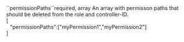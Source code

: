 <tr><td>``permissionPaths``</td><td>required, array</td>
<td>An array with permisson paths that should be deleted from the role and controller-ID.<br/>
<td> [
  <div style="padding-left:10px;">"permissionPaths":["myPermission1","myPermission2"]</div>
  ]</td>
<td></td>
</tr>

 